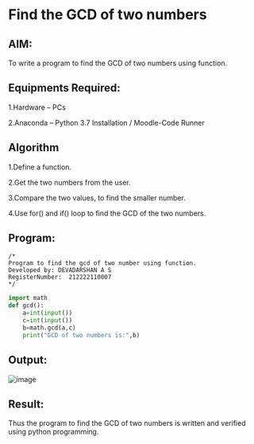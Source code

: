 # Find the GCD of two numbers

## AIM:
To write a program to find the GCD of two numbers using function.

## Equipments Required:
1.Hardware – PCs

2.Anaconda – Python 3.7 Installation / Moodle-Code Runner

## Algorithm
1.Define a function.

2.Get the two numbers from the user.

3.Compare the two values, to find the smaller number.

4.Use for() and if() loop to find the GCD of the two numbers.

## Program:
```
/*
Program to find the gcd of two number using function.
Developed by: DEVADARSHAN A S
RegisterNumber:  212222110007
*/
```
```python
import math
def gcd():
    a=int(input())
    c=int(input())
    b=math.gcd(a,c)
    print("GCD of two numbers is:",b)    

```

## Output:
![image](https://github.com/DEVADARSHAN2/GCD-of-two-numbers/assets/119432150/fc42bf71-74eb-49a3-aba0-3e0fbcb8b4ec)

## Result:
Thus the program to find the GCD of two numbers is written and verified using python programming.
